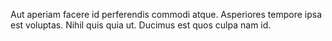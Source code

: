 Aut aperiam facere id perferendis commodi atque.
Asperiores tempore ipsa est voluptas.
Nihil quis quia ut.
Ducimus est quos culpa nam id.